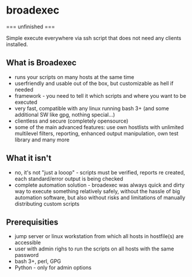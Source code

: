 # broadexec

=== unfinished ===

Simple execute everywhere via ssh script that does not need any clients installed.

## What is Broadexec

* runs your scripts on many hosts at the same time
* userfriendly and usable out of the box, but customizable as hell if needed
* framework - you need to tell it which scripts and where you want to be executed
* very fast, compatible with any linux running bash 3+ (and some additional SW like gpg, nothing special...)
* clientless and secure (completely opensource)
* some of the main advanced features: use own hostlists with unlimited multilevel filters, reporting, enhanced output manipulation, own test library and many more

## What it isn't

* no, it's not "just a looop" - scripts must be verified, reports re created, each standard/error output is being checked
* complete automation solution - broadexec was always quick and dirty way to execute something relatively safely, without the hassle of big automation software, but also without risks and limitations of manually distributing custom scripts

## Prerequisities

* jump server or linux workstation from which all hosts in hostfile(s) are accessible
* user with admin righs to run the scripts on all hosts with the same password
* bash 3+, perl, GPG
* Python - only for admin options


